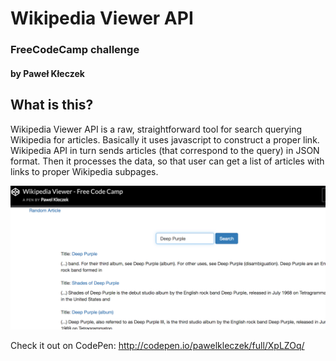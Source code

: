 # Wikipedia Viewer API

### FreeCodeCamp challenge
#### by Paweł Kłeczek

## What is this?

Wikipedia Viewer API is a raw, straightforward tool for search querying Wikipedia for articles. Basically it uses javascript to construct a proper link. Wikipedia API in turn sends articles (that correspond to the query) in JSON format. Then it processes the data, so that user can get a list of articles with links to proper Wikipedia subpages.

![alt tag](images/query_example.png)

Check it out on CodePen:
http://codepen.io/pawelkleczek/full/XpLZOq/
